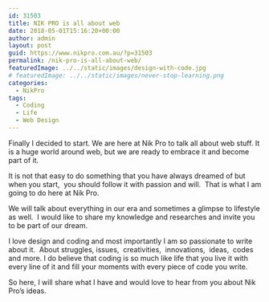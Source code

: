 ```yaml
---
id: 31503
title: NIK PRO is all about web
date: 2018-05-01T15:16:20+00:00
author: admin
layout: post
guid: https://www.nikpro.com.au/?p=31503
permalink: /nik-pro-is-all-about-web/
featuredImage: ../../static/images/design-with-code.jpg
# featuredImage: ../../static/images/never-stop-learning.png
categories:
  - NikPro
tags:
  - Coding
  - Life
  - Web Design
---
```


Finally I decided to start. We are here at Nik Pro to talk all about web stuff. It is a huge world around web, but we are ready to embrace it and become part of it.

It is not that easy to do something that you have always dreamed of but when you start,  you should follow it with passion and will.  That is what I am going to do here at Nik Pro.

We will talk about everything in our era and sometimes a glimpse to lifestyle as well.  I would like to share my knowledge and researches and invite you to be part of our dream.

I love design and coding and most importantly I am so passionate to write about it.  About struggles, issues,  creativities,  innovations,  ideas,  codes and more. I do believe that coding is so much like life that you live it with every line of it and fill your moments with every piece of code you write.

So here, I will share what I have and would love to hear from you about Nik Pro&#8217;s ideas.
